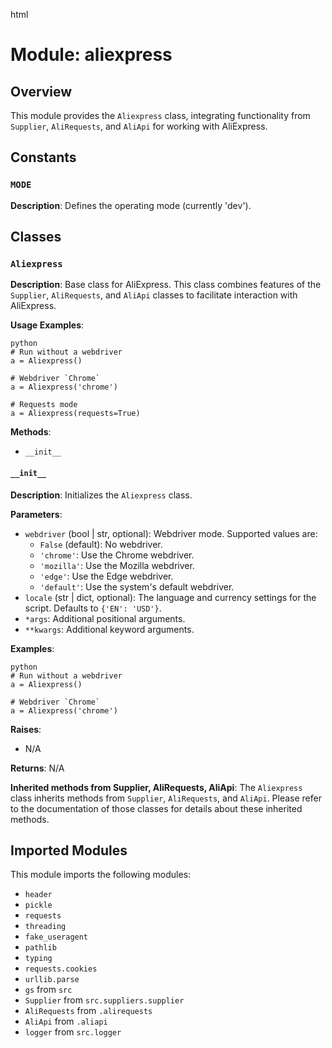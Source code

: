 html
<h1>Module: aliexpress</h1>

<h2>Overview</h2>
<p>This module provides the <code>Aliexpress</code> class, integrating functionality from <code>Supplier</code>, <code>AliRequests</code>, and <code>AliApi</code> for working with AliExpress.</p>

<h2>Constants</h2>

<h3><code>MODE</code></h3>

<p><strong>Description</strong>: Defines the operating mode (currently 'dev').</p>


<h2>Classes</h2>

<h3><code>Aliexpress</code></h3>

<p><strong>Description</strong>: Base class for AliExpress. This class combines features of the <code>Supplier</code>, <code>AliRequests</code>, and <code>AliApi</code> classes to facilitate interaction with AliExpress.</p>

<p><strong>Usage Examples</strong>:</p>

<pre><code>python
# Run without a webdriver
a = Aliexpress()

# Webdriver `Chrome`
a = Aliexpress('chrome')

# Requests mode
a = Aliexpress(requests=True)
</code></pre>

<p><strong>Methods</strong>:</p>

<ul>
<li><code>__init__</code></li>
</ul>

<h4><code>__init__</code></h4>

<p><strong>Description</strong>: Initializes the <code>Aliexpress</code> class.</p>

<p><strong>Parameters</strong>:</p>
<ul>
<li><code>webdriver</code> (bool | str, optional): Webdriver mode.  Supported values are:
    <ul>
        <li><code>False</code> (default): No webdriver.</li>
        <li><code>'chrome'</code>: Use the Chrome webdriver.</li>
        <li><code>'mozilla'</code>: Use the Mozilla webdriver.</li>
        <li><code>'edge'</code>: Use the Edge webdriver.</li>
        <li><code>'default'</code>: Use the system's default webdriver.</li>
    </ul>
</li>
<li><code>locale</code> (str | dict, optional): The language and currency settings for the script. Defaults to <code>{'EN': 'USD'}</code>.</li>
<li><code>*args</code>: Additional positional arguments.</li>
<li><code>**kwargs</code>: Additional keyword arguments.</li>
</ul>


<p><strong>Examples</strong>:</p>

<pre><code>python
# Run without a webdriver
a = Aliexpress()

# Webdriver `Chrome`
a = Aliexpress('chrome')
</code></pre>

<p><strong>Raises</strong>:</p>
<ul>
<li>N/A</li> </ul>


<p><strong>Returns</strong>: N/A</p>

<p><strong>Inherited methods from Supplier, AliRequests, AliApi</strong>: 
    The <code>Aliexpress</code> class inherits methods from <code>Supplier</code>, <code>AliRequests</code>, and <code>AliApi</code>.
    Please refer to the documentation of those classes for details about these inherited methods.</p>



</ul>

<h2>Imported Modules</h2>

<p>This module imports the following modules:</p>

<ul>
    <li><code>header</code></li>
    <li><code>pickle</code></li>
    <li><code>requests</code></li>
    <li><code>threading</code></li>
    <li><code>fake_useragent</code></li>
    <li><code>pathlib</code></li>
    <li><code>typing</code></li>
    <li><code>requests.cookies</code></li>
    <li><code>urllib.parse</code></li>
    <li><code>gs</code> from <code>src</code></li>
    <li><code>Supplier</code> from <code>src.suppliers.supplier</code></li>
    <li><code>AliRequests</code> from <code>.alirequests</code></li>
    <li><code>AliApi</code> from <code>.aliapi</code></li>
    <li><code>logger</code> from <code>src.logger</code></li>
</ul>